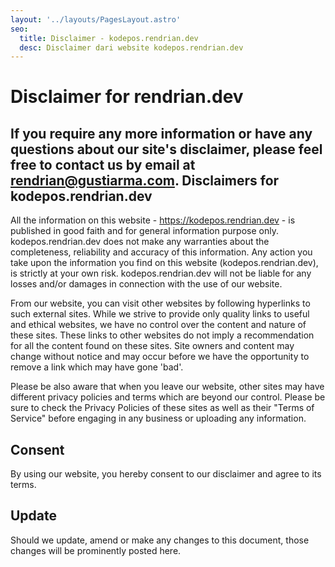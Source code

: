 ```yaml
---
layout: '../layouts/PagesLayout.astro'
seo:
  title: Disclaimer - kodepos.rendrian.dev
  desc: Disclaimer dari website kodepos.rendrian.dev
---
```


Disclaimer for rendrian.dev
===========================

If you require any more information or have any questions about our site's disclaimer, please feel free to contact us by email at rendrian@gustiarma.com.
Disclaimers for kodepos.rendrian.dev
------------------------------------

All the information on this website - https://kodepos.rendrian.dev - is published in good faith and for general information purpose only. kodepos.rendrian.dev does not make any warranties about the completeness, reliability and accuracy of this information. Any action you take upon the information you find on this website (kodepos.rendrian.dev), is strictly at your own risk. kodepos.rendrian.dev will not be liable for any losses and/or damages in connection with the use of our website.

From our website, you can visit other websites by following hyperlinks to such external sites. While we strive to provide only quality links to useful and ethical websites, we have no control over the content and nature of these sites. These links to other websites do not imply a recommendation for all the content found on these sites. Site owners and content may change without notice and may occur before we have the opportunity to remove a link which may have gone 'bad'.

Please be also aware that when you leave our website, other sites may have different privacy policies and terms which are beyond our control. Please be sure to check the Privacy Policies of these sites as well as their "Terms of Service" before engaging in any business or uploading any information.

Consent
-------

By using our website, you hereby consent to our disclaimer and agree to its terms.

Update
------

Should we update, amend or make any changes to this document, those changes will be prominently posted here.